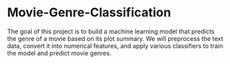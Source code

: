 # Movie-Genre-Classification
The goal of this project is to build a machine learning model that predicts the genre of a movie based on its plot summary. We will preprocess the text data, convert it into numerical features, and apply various classifiers to train the model and predict movie genres.
